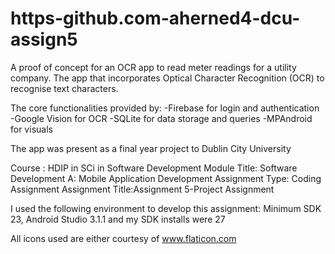 # https-github.com-aherned4-dcu-assign5

A proof of concept for an OCR app to read meter readings for a utility company. 
The app that incorporates Optical Character Recognition (OCR) to recognise text characters.

The core functionalities provided by:
-Firebase for login and authentication
-Google Vision for OCR
-SQLite for data storage and queries
-MPAndroid for visuals

The app was present as a final year project to Dublin City University

Course : HDIP in SCi in Software Development Module 
Title: Software Development A: Mobile Application Development Assignment 
Type: Coding Assignment 
Assignment Title:Assignment 5-Project Assignment 

I used the following environment to develop this assignment: Minimum SDK 
23, Android Studio 3.1.1 and my SDK installs were 27

All icons used are either courtesy of www.flaticon.com 
